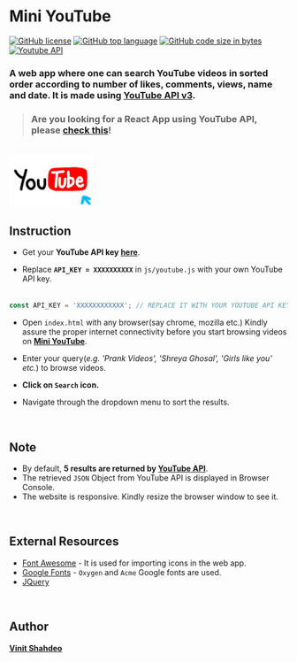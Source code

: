 # Mini YouTube

[![GitHub license](https://img.shields.io/github/license/vinitshahdeo/Mini-YouTube?logo=github)](https://github.com/vinitshahdeo/Mini-YouTube/blob/master/LICENSE) [![GitHub top language](https://img.shields.io/github/languages/top/vinitshahdeo/Mini-YouTube?logo=javascript)](https://github.com/vinitshahdeo/Mini-YouTube/) [![GitHub code size in bytes](https://img.shields.io/github/languages/code-size/vinitshahdeo/Mini-YouTube?logo=git&logoColor=white)](https://github.com/vinitshahdeo/Mini-YouTube/) [![Youtube API](https://img.shields.io/badge/YouTube-API-critical.svg?style=flat&logo=youtube)](https://developers.google.com/youtube/v3/getting-started)


### A web app where one can search YouTube videos in sorted order according to number of likes, comments, views, name and date. It is made using [YouTube API v3](https://developers.google.com/youtube/v3/getting-started).

> ### Are you looking for a React App using YouTube API, please [check this](https://github.com/vinitshahdeo/MiniYouTube/)!


<br>

<img src="./assets/youtube.gif" width="30%" height="50%">


## Instruction

- Get your **YouTube API key [here](https://developers.google.com/youtube/v3/getting-started)**.

- Replace **`API_KEY = XXXXXXXXXX`** in `js/youtube.js` with your own YouTube API key.

```js

const API_KEY = 'XXXXXXXXXXXX'; // REPLACE IT WITH YOUR YOUTUBE API KEY

```

- Open `index.html` with any browser(say chrome, mozilla etc.) Kindly assure the proper internet connectivity before you start browsing videos on **[Mini YouTube](https://github.com/vinitshahdeo/Mini-YouTube/)**.

- Enter your query(*e.g. 'Prank Videos', 'Shreya Ghosal', 'Girls like you' etc.*) to browse videos.

- **Click on `Search` icon.**

- Navigate through the dropdown menu to sort the results.

<br>

## Note

- By default, **5 results are returned by [YouTube API](https://developers.google.com/youtube/v3/getting-started)**.
- The retrieved `JSON` Object from YouTube API is displayed in Browser Console.
- The website is responsive. Kindly resize the browser window to see it.

<br>

## External Resources

- [Font Awesome](https://fontawesome.com/) - It is used for importing icons in the web app.
- [Google Fonts](https://fonts.google.com/) - `Oxygen` and `Acme` Google fonts are used.
- [JQuery](https://jquery.com/)

<br>

## Author

**[Vinit Shahdeo](https://www.linkedin.com/in/vinitshahdeo/)**
